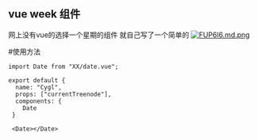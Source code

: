 ## vue week 组件
网上没有vue的选择一个星期的组件 就自己写了一个简单的
[![FUP6l6.md.png](https://s1.ax1x.com/2018/12/14/FUP6l6.md.png)](https://imgchr.com/i/FUP6l6)

#使用方法
```
import Date from "XX/date.vue";

export default {
  name: "Cygl",
  props: ["currentTreenode"],
  components: {
    Date
 }
 
 <Date></Date>
```
